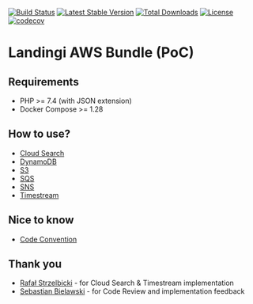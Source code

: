 [![Build Status](https://travis-ci.com/landingi/aws-bundle.svg?branch=master)](https://travis-ci.com/landingi/aws-bundle)
[![Latest Stable Version](https://poser.pugx.org/landingi/aws-bundle/v)](https://packagist.org/packages/landingi/awws-bundle)
[![Total Downloads](https://poser.pugx.org/landingi/aws-bundle/downloads)](https://packagist.org/packages/landingi/aws-bundle)
[![License](https://poser.pugx.org/landingi/aws-bundle/license)](https://packagist.org/packages/landingi/aws-bundle)
[![codecov](https://codecov.io/gh/landingi/aws-bundle/branch/master/graph/badge.svg?token=DAN4LKMI3S)](https://codecov.io/gh/landingi/aws-bundle)

# Landingi AWS Bundle (PoC) 

## Requirements

- PHP >= 7.4 (with JSON extension)
- Docker Compose >= 1.28

## How to use?

* [Cloud Search](docs/cloud-search.md)
* [DynamoDB](docs/dynamodb.md)
* [S3](docs/s3.md)
* [SQS](docs/sqs.md)
* [SNS](docs/sns.md)
* [Timestream](docs/timestream.md)

## Nice to know
* [Code Convention](docs/convention.md)

## Thank you

* [Rafał Strzelbicki](https://github.com/rafal-strzelbicki) - for Cloud Search & Timestream implementation
* [Sebastian Bielawski](https://github.com/BastekBielawski) - for Code Review and implementation feedback
